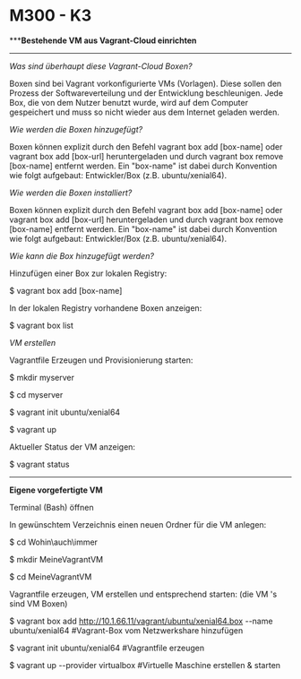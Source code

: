 M300 - K3
============

*****Bestehende VM aus Vagrant-Cloud einrichten**
***

*Was sind überhaupt diese Vagrant-Cloud Boxen?*

Boxen sind bei Vagrant vorkonfigurierte VMs (Vorlagen). Diese sollen den Prozess
der Softwareverteilung und der Entwicklung beschleunigen. Jede Box, die von dem
Nutzer benutzt wurde, wird auf dem Computer gespeichert und muss so nicht wieder
aus dem Internet geladen werden.

*Wie werden die Boxen hinzugefügt?*

Boxen können explizit durch den Befehl vagrant box add [box-name] oder vagrant
box add [box-url] heruntergeladen und durch vagrant box remove [box-name]
entfernt werden. Ein "box-name" ist dabei durch Konvention wie folgt aufgebaut:
Entwickler/Box (z.B. ubuntu/xenial64).

*Wie werden die Boxen installiert?*

Boxen können explizit durch den Befehl vagrant box add [box-name] oder vagrant
box add [box-url] heruntergeladen und durch vagrant box remove [box-name]
entfernt werden. Ein "box-name" ist dabei durch Konvention wie folgt aufgebaut:
Entwickler/Box (z.B. ubuntu/xenial64).

*Wie kann die Box hinzugefügt werden?*

Hinzufügen einer Box zur lokalen Registry:

\$ vagrant box add [box-name]

In der lokalen Registry vorhandene Boxen anzeigen:

\$ vagrant box list

*VM erstellen*

Vagrantfile Erzeugen und Provisionierung starten:

\$ mkdir myserver

\$ cd myserver

\$ vagrant init ubuntu/xenial64

\$ vagrant up

Aktueller Status der VM anzeigen:

\$ vagrant status

***

**Eigene vorgefertigte VM**

Terminal (Bash) öffnen

In gewünschtem Verzeichnis einen neuen Ordner für die VM anlegen:

\$ cd Wohin\\auch\\immer

\$ mkdir MeineVagrantVM

\$ cd MeineVagrantVM

Vagrantfile erzeugen, VM erstellen und entsprechend starten: (die VM 's sind VM Boxen)

\$ vagrant box add http://10.1.66.11/vagrant/ubuntu/xenial64.box --name
ubuntu/xenial64 \#Vagrant-Box vom Netzwerkshare hinzufügen

\$ vagrant init ubuntu/xenial64 \#Vagrantfile erzeugen

\$ vagrant up --provider virtualbox \#Virtuelle Maschine erstellen & starten
